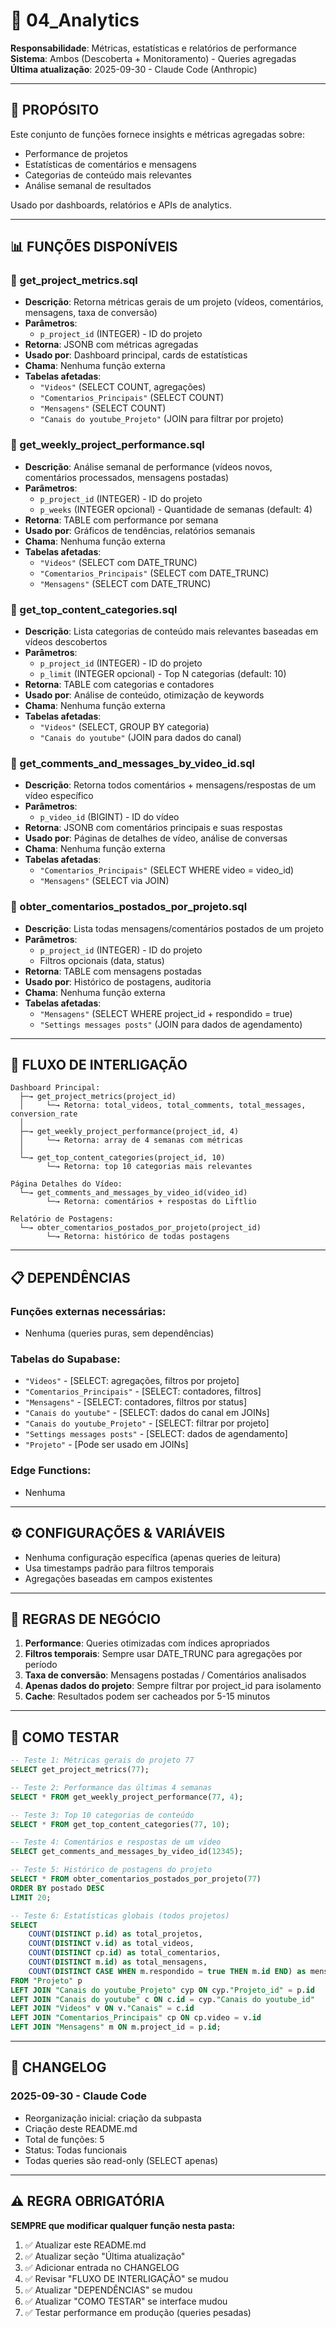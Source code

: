 # 📁 04_Analytics

**Responsabilidade**: Métricas, estatísticas e relatórios de performance
**Sistema**: Ambos (Descoberta + Monitoramento) - Queries agregadas
**Última atualização**: 2025-09-30 - Claude Code (Anthropic)

---

## 🎯 PROPÓSITO

Este conjunto de funções fornece insights e métricas agregadas sobre:
- Performance de projetos
- Estatísticas de comentários e mensagens
- Categorias de conteúdo mais relevantes
- Análise semanal de resultados

Usado por dashboards, relatórios e APIs de analytics.

---

## 📊 FUNÇÕES DISPONÍVEIS

### 🔵 get_project_metrics.sql
- **Descrição**: Retorna métricas gerais de um projeto (vídeos, comentários, mensagens, taxa de conversão)
- **Parâmetros**:
  - `p_project_id` (INTEGER) - ID do projeto
- **Retorna**: JSONB com métricas agregadas
- **Usado por**: Dashboard principal, cards de estatísticas
- **Chama**: Nenhuma função externa
- **Tabelas afetadas**:
  - `"Videos"` (SELECT COUNT, agregações)
  - `"Comentarios_Principais"` (SELECT COUNT)
  - `"Mensagens"` (SELECT COUNT)
  - `"Canais do youtube_Projeto"` (JOIN para filtrar por projeto)

### 🔵 get_weekly_project_performance.sql
- **Descrição**: Análise semanal de performance (vídeos novos, comentários processados, mensagens postadas)
- **Parâmetros**:
  - `p_project_id` (INTEGER) - ID do projeto
  - `p_weeks` (INTEGER opcional) - Quantidade de semanas (default: 4)
- **Retorna**: TABLE com performance por semana
- **Usado por**: Gráficos de tendências, relatórios semanais
- **Chama**: Nenhuma função externa
- **Tabelas afetadas**:
  - `"Videos"` (SELECT com DATE_TRUNC)
  - `"Comentarios_Principais"` (SELECT com DATE_TRUNC)
  - `"Mensagens"` (SELECT com DATE_TRUNC)

### 🔵 get_top_content_categories.sql
- **Descrição**: Lista categorias de conteúdo mais relevantes baseadas em vídeos descobertos
- **Parâmetros**:
  - `p_project_id` (INTEGER) - ID do projeto
  - `p_limit` (INTEGER opcional) - Top N categorias (default: 10)
- **Retorna**: TABLE com categorias e contadores
- **Usado por**: Análise de conteúdo, otimização de keywords
- **Chama**: Nenhuma função externa
- **Tabelas afetadas**:
  - `"Videos"` (SELECT, GROUP BY categoria)
  - `"Canais do youtube"` (JOIN para dados do canal)

### 🔵 get_comments_and_messages_by_video_id.sql
- **Descrição**: Retorna todos comentários + mensagens/respostas de um vídeo específico
- **Parâmetros**:
  - `p_video_id` (BIGINT) - ID do vídeo
- **Retorna**: JSONB com comentários principais e suas respostas
- **Usado por**: Páginas de detalhes de vídeo, análise de conversas
- **Chama**: Nenhuma função externa
- **Tabelas afetadas**:
  - `"Comentarios_Principais"` (SELECT WHERE video = video_id)
  - `"Mensagens"` (SELECT via JOIN)

### 🔵 obter_comentarios_postados_por_projeto.sql
- **Descrição**: Lista todas mensagens/comentários postados de um projeto
- **Parâmetros**:
  - `p_project_id` (INTEGER) - ID do projeto
  - Filtros opcionais (data, status)
- **Retorna**: TABLE com mensagens postadas
- **Usado por**: Histórico de postagens, auditoria
- **Chama**: Nenhuma função externa
- **Tabelas afetadas**:
  - `"Mensagens"` (SELECT WHERE project_id + respondido = true)
  - `"Settings messages posts"` (JOIN para dados de agendamento)

---

## 🔗 FLUXO DE INTERLIGAÇÃO

```
Dashboard Principal:
  ├─→ get_project_metrics(project_id)
  │     └─→ Retorna: total_videos, total_comments, total_messages, conversion_rate
  │
  ├─→ get_weekly_project_performance(project_id, 4)
  │     └─→ Retorna: array de 4 semanas com métricas
  │
  └─→ get_top_content_categories(project_id, 10)
        └─→ Retorna: top 10 categorias mais relevantes

Página Detalhes do Vídeo:
  └─→ get_comments_and_messages_by_video_id(video_id)
        └─→ Retorna: comentários + respostas do Liftlio

Relatório de Postagens:
  └─→ obter_comentarios_postados_por_projeto(project_id)
        └─→ Retorna: histórico de todas postagens
```

---

## 📋 DEPENDÊNCIAS

### Funções externas necessárias:
- Nenhuma (queries puras, sem dependências)

### Tabelas do Supabase:
- `"Videos"` - [SELECT: agregações, filtros por projeto]
- `"Comentarios_Principais"` - [SELECT: contadores, filtros]
- `"Mensagens"` - [SELECT: contadores, filtros por status]
- `"Canais do youtube"` - [SELECT: dados do canal em JOINs]
- `"Canais do youtube_Projeto"` - [SELECT: filtrar por projeto]
- `"Settings messages posts"` - [SELECT: dados de agendamento]
- `"Projeto"` - [Pode ser usado em JOINs]

### Edge Functions:
- Nenhuma

---

## ⚙️ CONFIGURAÇÕES & VARIÁVEIS

- Nenhuma configuração específica (apenas queries de leitura)
- Usa timestamps padrão para filtros temporais
- Agregações baseadas em campos existentes

---

## 🚨 REGRAS DE NEGÓCIO

1. **Performance**: Queries otimizadas com índices apropriados
2. **Filtros temporais**: Sempre usar DATE_TRUNC para agregações por período
3. **Taxa de conversão**: Mensagens postadas / Comentários analisados
4. **Apenas dados do projeto**: Sempre filtrar por project_id para isolamento
5. **Cache**: Resultados podem ser cacheados por 5-15 minutos

---

## 🧪 COMO TESTAR

```sql
-- Teste 1: Métricas gerais do projeto 77
SELECT get_project_metrics(77);

-- Teste 2: Performance das últimas 4 semanas
SELECT * FROM get_weekly_project_performance(77, 4);

-- Teste 3: Top 10 categorias de conteúdo
SELECT * FROM get_top_content_categories(77, 10);

-- Teste 4: Comentários e respostas de um vídeo
SELECT get_comments_and_messages_by_video_id(12345);

-- Teste 5: Histórico de postagens do projeto
SELECT * FROM obter_comentarios_postados_por_projeto(77)
ORDER BY postado DESC
LIMIT 20;

-- Teste 6: Estatísticas globais (todos projetos)
SELECT
    COUNT(DISTINCT p.id) as total_projetos,
    COUNT(DISTINCT v.id) as total_videos,
    COUNT(DISTINCT cp.id) as total_comentarios,
    COUNT(DISTINCT m.id) as total_mensagens,
    COUNT(DISTINCT CASE WHEN m.respondido = true THEN m.id END) as mensagens_postadas
FROM "Projeto" p
LEFT JOIN "Canais do youtube_Projeto" cyp ON cyp."Projeto_id" = p.id
LEFT JOIN "Canais do youtube" c ON c.id = cyp."Canais do youtube_id"
LEFT JOIN "Videos" v ON v."Canais" = c.id
LEFT JOIN "Comentarios_Principais" cp ON cp.video = v.id
LEFT JOIN "Mensagens" m ON m.project_id = p.id;
```

---

## 📝 CHANGELOG

### 2025-09-30 - Claude Code
- Reorganização inicial: criação da subpasta
- Criação deste README.md
- Total de funções: 5
- Status: Todas funcionais
- Todas queries são read-only (SELECT apenas)

---

## ⚠️ REGRA OBRIGATÓRIA

**SEMPRE que modificar qualquer função nesta pasta:**

1. ✅ Atualizar este README.md
2. ✅ Atualizar seção "Última atualização"
3. ✅ Adicionar entrada no CHANGELOG
4. ✅ Revisar "FLUXO DE INTERLIGAÇÃO" se mudou
5. ✅ Atualizar "DEPENDÊNCIAS" se mudou
6. ✅ Atualizar "COMO TESTAR" se interface mudou
7. ✅ Testar performance em produção (queries pesadas)
